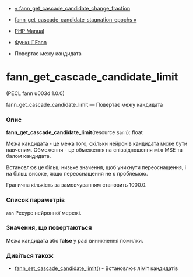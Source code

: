 - [« fann_get_cascade_candidate_change_fraction](function.fann-get-cascade-candidate-change-fraction.md)
- [fann_get_cascade_candidate_stagnation_epochs »](function.fann-get-cascade-candidate-stagnation-epochs.md)

- [PHP Manual](index.md)
- [Функції Fann](ref.fann.md)
- Повертає межу кандидата

# fann_get_cascade_candidate_limit

(PECL fann u003d 1.0.0)

fann_get_cascade_candidate_limit — Повертає межу кандидата

### Опис

**fann_get_cascade_candidate_limit**(resource `$ann`): float

Межа кандидата - це межа того, скільки нейронів кандидата може
бути навченим. Обмеження - це обмеження на співвідношення між MSE та
балом кандидата.

Встановлює це більш низьке значення, щоб уникнути
переоснащення, і на більш високе, якщо переоснащення не є
проблемою.

Гранична кількість за замовчуванням становить 1000.0.

### Список параметрів

`ann`
Ресурс нейронної мережі.

### Значення, що повертаються

Межа кандидата або **false** у разі виникнення помилки.

### Дивіться також

- [fann_set_cascade_candidate_limit()](function.fann-set-cascade-candidate-limit.md) -
Встановлює ліміт кандидатів
